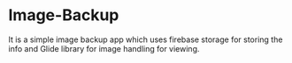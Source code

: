 # Image-Backup
It is a simple image backup app which uses firebase storage for storing the info and Glide library for image handling for viewing.

